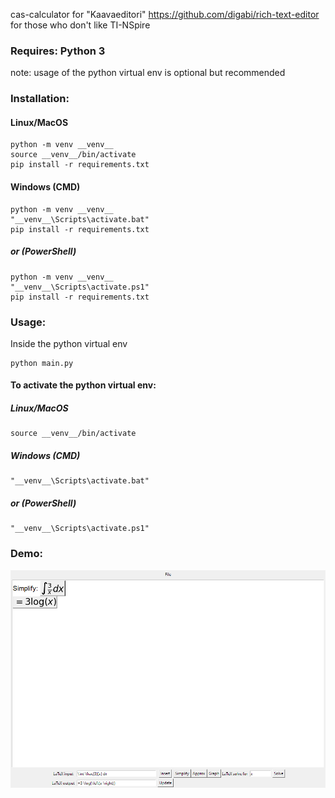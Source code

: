 cas-calculator for "Kaavaeditori" https://github.com/digabi/rich-text-editor for those who don't like TI-NSpire

### Requires: Python 3
note: usage of the python virtual env is optional but recommended 

### Installation:
#### Linux/MacOS
```
python -m venv __venv__
source __venv__/bin/activate
pip install -r requirements.txt
```

#### Windows (CMD)
```
python -m venv __venv__
"__venv__\Scripts\activate.bat"
pip install -r requirements.txt
```
##### or (PowerShell)
```
python -m venv __venv__
"__venv__\Scripts\activate.ps1"
pip install -r requirements.txt
```

### Usage:
Inside the python virtual env
```
python main.py
```
#### To activate the python virtual env:
##### Linux/MacOS
```
source __venv__/bin/activate
```

##### Windows (CMD)
```
"__venv__\Scripts\activate.bat"
```
##### or (PowerShell)
```
"__venv__\Scripts\activate.ps1"
```

### Demo:
![Demo](/github/demo_main.png)
